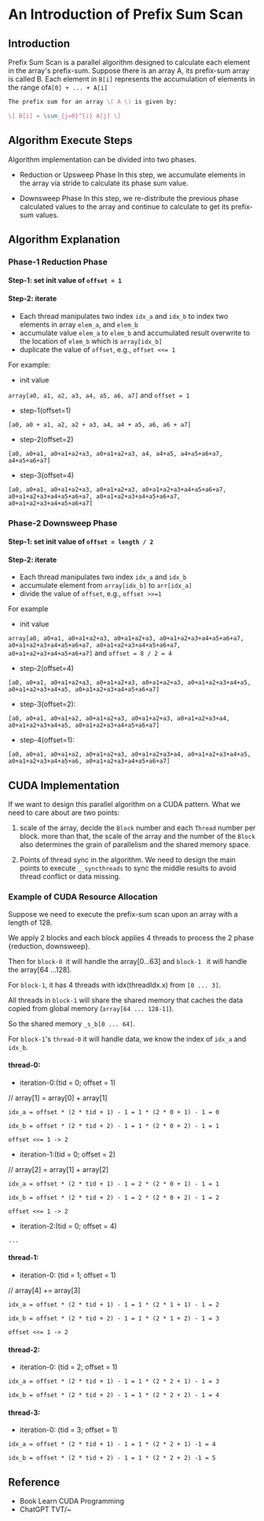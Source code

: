 # An Introduction of Prefix Sum Scan 

## Introduction 
Prefix Sum Scan is a parallel algorithm designed to calculate each element in the array's prefix-sum. 
Suppose there is an array A, its prefix-sum array is called B.
Each element in `B[i]` represents the accumulation of elements in the range of`A[0] + ... + A[i]`

```latex
The prefix sum for an array \( A \) is given by:

\[ B[i] = \sum_{j=0}^{i} A[j] \]
```
## Algorithm Execute Steps 
Algorithm implementation can be divided into two phases. 
* Reduction or Upsweep Phase
In this step, we accumulate elements in the array via stride to calculate its phase sum value.

* Downsweep Phase
In this step, we re-distribute the previous phase calculated values to the array and continue to calculate to get its prefix-sum values. 

## Algorithm Explanation 
### Phase-1 Reduction Phase
#### Step-1: set init value of `offset = 1`
#### Step-2: iterate 
* Each thread manipulates two index `idx_a` and `idx_b` to index two elements in array `elem_a`, and `elem_b`
* accumulate value `elem_a` to `elem_b` and accumulated result overwrite to the location of `elem_b` which is `array[idx_b]`
* duplicate the value of `offset`, e.g., `offset <<= 1`

For example:

* init value

`array[a0, a1, a2, a3, a4, a5, a6, a7]` and `offset = 1`

* step-1(offset=1)

`[a0, a0 + a1, a2, a2 + a3, a4, a4 + a5, a6, a6 + a7]`

* step-2(offset=2)

`[a0, a0+a1, a0+a1+a2+a3, a0+a1+a2+a3, a4, a4+a5, a4+a5+a6+a7, a4+a5+a6+a7]`

* step-3(offset=4)

`[a0, a0+a1, a0+a1+a2+a3, a0+a1+a2+a3, a0+a1+a2+a3+a4+a5+a6+a7, a0+a1+a2+a3+a4+a5+a6+a7, a0+a1+a2+a3+a4+a5+a6+a7, a0+a1+a2+a3+a4+a5+a6+a7]`

### Phase-2 Downsweep Phase
#### Step-1: set init value of `offset = length / 2`
#### Step-2: iterate
* Each thread manipulates two index `idx_a` and `idx_b`
* accumulate element from `array[idx_b]` to `arr[idx_a]`
* divide the value of `offset`, e.g., `offset >>=1`

For example
* init value

`array[a0, a0+a1, a0+a1+a2+a3, a0+a1+a2+a3, a0+a1+a2+a3+a4+a5+a6+a7, a0+a1+a2+a3+a4+a5+a6+a7, a0+a1+a2+a3+a4+a5+a6+a7, a0+a1+a2+a3+a4+a5+a6+a7]` and `offset = 8 / 2 = 4`

* step-2(offset=4)

`[a0, a0+a1, a0+a1+a2+a3, a0+a1+a2+a3, a0+a1+a2+a3, a0+a1+a2+a3+a4+a5, a0+a1+a2+a3+a4+a5, a0+a1+a2+a3+a4+a5+a6+a7]`

* step-3(offset=2):

`[a0, a0+a1, a0+a1+a2, a0+a1+a2+a3, a0+a1+a2+a3, a0+a1+a2+a3+a4, a0+a1+a2+a3+a4+a5, a0+a1+a2+a3+a4+a5+a6+a7]`

* step-4(offset=1):
  
`[a0, a0+a1, a0+a1+a2, a0+a1+a2+a3, a0+a1+a2+a3+a4, a0+a1+a2+a3+a4+a5, a0+a1+a2+a3+a4+a5+a6, a0+a1+a2+a3+a4+a5+a6+a7]`


## CUDA Implementation 
If we want to design this parallel algorithm on a CUDA pattern.  What we need to care about are two points:
1. scale of the array, decide the `Block` number and each `Thread` number per block. more than that, the scale of the array and the number of the `Block` also determines the grain of parallelism and the shared memory space. 

2. Points of thread sync in the algorithm. We need to design the main points to execute `__syncthreads` to sync the middle results to avoid thread conflict or data missing. 

### Example of CUDA Resource Allocation 

Suppose we need to execute the prefix-sum scan upon an array with a length of 128.

We apply 2 blocks and each block applies 4 threads to process the 2 phase {reduction, downsweep}.

Then for `block-0 `it will handle the array[0...63] and `block-1 ` it will handle the array[64 ...128]. 

For `block-1`, it has 4 threads with idx(threadIdx.x) from `[0 ... 3]`.

All threads in `block-1` will share the shared memory that caches the data copied from global memory (`array[64 ... 128-1]`).

So the shared memory `_s_b[0 ... 64]`.

For `block-1`'s `thread-0` it will handle data, we know the index of `idx_a` and `idx_b`.
#### thread-0:
* iteration-0:(tid = 0; offset = 1) 

// array[1] = array[0] + array[1]

`idx_a = offset * (2 * tid + 1) - 1 = 1 * (2 * 0 + 1) - 1 = 0`

`idx_b = offset * (2 * tid + 2) - 1 = 1 * (2 * 0 + 2) - 1 = 1`

`offset <<= 1 -> 2`

* iteration-1:(tid = 0; offset = 2)

// array[2] = array[1] + array[2] 

`idx_a = offset * (2 * tid + 1) - 1 = 2 * (2 * 0 + 1) - 1 = 1`

`idx_b = offset * (2 * tid + 2) - 1 = 2 * (2 * 0 + 2) - 1 = 2` 

`offset <<= 1 -> 2`

* iteration-2:(tid = 0; offset = 4)

`...`

#### thread-1: 
* iteration-0: (tid = 1; offset = 1)

// array[4] += array[3] 

`idx_a = offset * (2 * tid + 1) - 1 = 1 * (2 * 1 + 1) - 1 = 2`

`idx_b = offset * (2 * tid + 2) - 1 = 1 * (2 * 1 + 2) - 1 = 3`

`offset <<= 1 -> 2`

#### thread-2: 
* iteration-0: (tid = 2; offset = 1)
  
`idx_a = offset * (2 * tid + 1) - 1 = 1 * (2 * 2 + 1) - 1 = 3`

`idx_b = offset * (2 * tid + 2) - 1 = 1 * (2 * 2 + 2) - 1 = 4`

#### thread-3: 
* iteration-0: (tid = 3; offset = 1)

`idx_a = offset * (2 * tid + 1) - 1 = 1 * (2 * 2 + 1) -1 = 4`

`idx_b = offset * (2 * tid + 2) - 1 = 1 * (2 * 2 + 2) -1 = 5`

## Reference 
* Book Learn CUDA Programming 
* ChatGPT TVT/~ 
